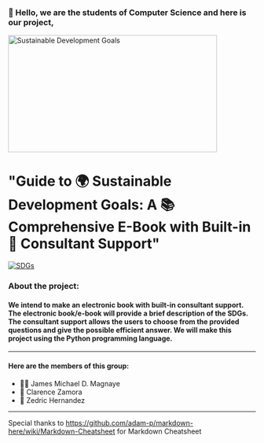 ### 👋 Hello, we are the students of Computer Science and here is our project,
<img src="https://www.un.org/sites/un2.un.org/files/styles/large-article-image-style-16-9/public/field/image/2022/10/sdgs.png?itok=Mu6V-2WJ" alt="Sustainable Development Goals" width="425" height="238">

# "Guide to 🌍 Sustainable Development Goals: A 📚 Comprehensive E-Book with Built-in 💬 Consultant Support"
[![SDGs](https://img.shields.io/badge/SDGs-Visit%20the%20Site-brightgreen)](https://sdgs.un.org/goals)

### About the project: 
#### We intend to make an electronic book with built-in consultant support. The electronic book/e-book will provide a brief description of the SDGs. The consultant support allows the users to choose from the provided questions and give the possible efficient answer. We will make this project using the Python programming language.
---
#### Here are the members of this group:
* 👨‍🦱 James Michael D. Magnaye
* 🧒 Clarence Zamora
* 👴 Zedric Hernandez

---
[^note]:
Special thanks to https://github.com/adam-p/markdown-here/wiki/Markdown-Cheatsheet for Markdown Cheatsheet

<!--
**cs121project/cs121project** is a ✨ _special_ ✨ repository because its `README.md` (this file) appears on your GitHub profile.

Here are some ideas to get you started:

- 🔭 I’m currently working on ...
- 🌱 I’m currently learning ...
- 👯 I’m looking to collaborate on ...
- 🤔 I’m looking for help with ...
- 💬 Ask me about ...
- 📫 How to reach me: ...
- 😄 Pronouns: ...
- ⚡ Fun fact: ...
-->
